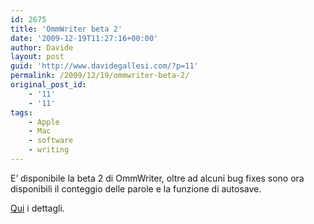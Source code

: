 ```yaml
---
id: 2675
title: 'OmmWriter beta 2'
date: '2009-12-19T11:27:16+00:00'
author: Davide
layout: post
guid: 'http://www.davidegallesi.com/?p=11'
permalink: /2009/12/19/ommwriter-beta-2/
original_post_id:
    - '11'
    - '11'
tags:
    - Apple
    - Mac
    - software
    - writing
---
```


E’ disponibile la beta 2 di OmmWriter, oltre ad alcuni bug fixes sono ora disponibili il conteggio delle parole e la funzione di autosave.

[Qui](http://www.ommwriter.com/blog/?p=55 "OmmWriter beta 2") i dettagli.